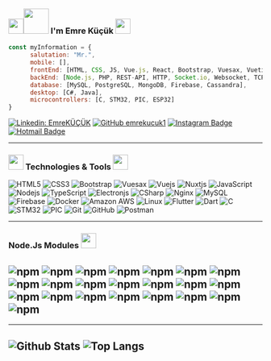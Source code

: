 ### <img src="https://raw.githubusercontent.com/aemmadi/aemmadi/master/wave.gif" width="30px"><img src="https://media.giphy.com/media/MEFVcuRIoVETUMYZEe/giphy.gif" width="50px"> I'm Emre Küçük <img src="https://media.giphy.com/media/l46CxDIh6HDiH9ndm/giphy.gif" width="30px">

```javascript
const myInformation = {
      salutation: "Mr.",
      mobile: [],
      frontEnd: [HTML, CSS, JS, Vue.js, React, Bootstrap, Vuesax, Vuetify],
      backEnd: [Node.js, PHP, REST-API, HTTP, Socket.io, Websocket, TCP/IP, MQTT Broker, RabbitMQ, Redis, NGINX],
      database: [MySQL, PostgreSQL, MongoDB, Firebase, Cassandra],
      desktop: [C#, Java],
      microcontrollers: [C, STM32, PIC, ESP32]
}
```

[![Linkedin: EmreKÜÇÜK](https://img.shields.io/badge/-EmreKÜÇÜK-blue?style=flat-square&logo=Linkedin&logoColor=white&link=https://www.linkedin.com/in/emre-k%C3%BC%C3%A7%C3%BCk/)](https://www.linkedin.com/in/emre-k%C3%BC%C3%A7%C3%BCk/)
[![GitHub emrekucuk1](https://img.shields.io/github/followers/emrekucuk1?label=follow&style=social)](https://github.com/emrekucuk1)
[![Instagram Badge](https://img.shields.io/badge/-EmreKüçük-purple?style=flat-square&logo=instagram&logoColor=white&link=https://instagram.com/xemrekucuk/)](https://instagram.com/xemrekucuk)
[![Hotmail Badge](https://img.shields.io/badge/-emrekck.34@gmail.com-007fff?style=flat-square&logo=Hotmail&logoColor=white&link=mailto:sefaun6654@hotmail.com)](mailto:emrekck.34@gmail.com)

---
### <img src="https://media.giphy.com/media/9dO6eZxWeDWwM/giphy.gif" width="30px"> Technologies & Tools  <img src="https://media.giphy.com/media/WUlplcMpOCEmTGBtBW/giphy.gif" width="30">

![HTML5](https://img.shields.io/badge/-HTML5-ff4040?style=flat-square&logo=html5&logoColor=white)
![CSS3](https://img.shields.io/badge/-CSS3-ff4040?style=flat-square&logo=css3)
![Bootstrap](https://img.shields.io/badge/-Bootstrap-ff4040?style=flat-square&logo=bootstrap)
![Vuesax](https://img.shields.io/badge/-Vuesax-ff4040?style=flat-square&logo=vuesax)
![Vuejs](https://img.shields.io/badge/-Vuejs-ff4040?style=flat-square&logo=Vue.js)
![Nuxtjs](https://img.shields.io/badge/-Nuxtjs-ff4040?style=flat-square&logo=Nuxt.js)
![JavaScript](https://img.shields.io/badge/-JavaScript-black?style=flat-square&logo=javascript)
![Nodejs](https://img.shields.io/badge/-Nodejs-black?style=flat-square&logo=Node.js)
![TypeScript](https://img.shields.io/badge/-TypeScript-black?style=flat-square&logo=typescript)
![Electronjs](https://img.shields.io/badge/-Electronjs-yellow?style=flat-square&logo=elektron.js)
![CSharp](https://img.shields.io/badge/-CSharp-yellow?style=flat-square&logo=CS)
![Nginx](https://img.shields.io/badge/-Nginx-purple?style=flat-square&logo=nginx)
![MySQL](https://img.shields.io/badge/-MySQL-purple?style=flat-square&logo=mysql)
![Firebase](https://img.shields.io/badge/-Firebase-purple?style=flat-square&logo=firebase)
![Docker](https://img.shields.io/badge/-Docker-purple?style=flat-square&logo=docker)
![Amazon AWS](https://img.shields.io/badge/Amazon%20AWS-purple?style=flat-square&logo=amazon-aws)
![Linux](https://img.shields.io/badge/-Linux-purple?style=flat-square&logo=linux)
![Flutter](https://img.shields.io/badge/-Flutter-blue?style=flat-square&logo=flutter)
![Dart](https://img.shields.io/badge/-Dart-blue?style=flat-square&logo=dart)
![C](https://img.shields.io/badge/-C-00599C?style=flat-square&logo=c)
![STM32](https://img.shields.io/badge/-STM32-00599C?style=flat-square&logo=c)
![PIC](https://img.shields.io/badge/-PIC-00599C?style=flat-square&logo=c)
![Git](https://img.shields.io/badge/-Git-green?style=flat-square&logo=git)
![GitHub](https://img.shields.io/badge/-GitHub-green?style=flat-square&logo=github)
![Postman](https://img.shields.io/badge/-Postman-green?style=flat-square&logo=postman)

---
### Node.Js Modules <img src="https://media.giphy.com/media/kdFc8fubgS31b8DsVu/giphy.gif" width="30px">
![npm](https://img.shields.io/npm/v/socket.io?label=socket.io)
![npm](https://img.shields.io/npm/v/socket.io-client?label=socket.io-client)
![npm](https://img.shields.io/npm/v/net?label=net)
![npm](https://img.shields.io/npm/v/jsonwebtoken?label=jsonwebtoken)
![npm](https://img.shields.io/npm/v/bcryptjs?label=bcryptjs)
![npm](https://img.shields.io/npm/v/crypto-js?label=crypto-js)
![npm](https://img.shields.io/npm/v/mqtt?label=mqtt)
![npm](https://img.shields.io/npm/v/express?label=express)
![npm](https://img.shields.io/npm/v/moment?label=moment)
![npm](https://img.shields.io/npm/v/excel4node?label=excel4node)
![npm](https://img.shields.io/npm/v/nodemailer?label=nodemailer)
![npm](https://img.shields.io/npm/v/axios?label=axios)
![npm](https://img.shields.io/npm/v/http?label=http)
![npm](https://img.shields.io/npm/v/joi?label=joi)
![npm](https://img.shields.io/npm/v/mkdirp?label=mkdirp)
![npm](https://img.shields.io/npm/v/mysql?label=mysql)
![npm](https://img.shields.io/npm/v/node-cache?label=node-cache)
![npm](https://img.shields.io/npm/v/node-cron?label=node-cron)
![npm](https://img.shields.io/npm/v/dotenv?label=dotenv)
![npm](https://img.shields.io/npm/v/apexcharts?label=apexcharts)
![npm](https://img.shields.io/npm/v/vuex?label=vuex)
![npm](https://img.shields.io/npm/v/nodemon?label=nodemon)
---

[comment]: <> (### 💪 Some Projects)

[comment]: <> (* [NPM.JS'den Vue.js Projelerine Eklenebilen Control Widget Modulü]&#40;https://www.npmjs.com/package/control-widget&#41;)

[comment]: <> (* [NPM.JS'den Vue.js ve Nuxt.js Projelerine Eklenebilen Digital Bar Gauge Modulü]&#40;https://www.npmjs.com/package/digital-bar-gauge&#41;)

[comment]: <> (* [IoT Cloud Sistemi]&#40;https://untel-cloud.com&#41;)

[comment]: <> (* [Web Tasarımı]&#40;http://www.alvemsis.com/&#41;)

---
![Github Stats](https://github-readme-stats.vercel.app/api?username=emrekucuk1&count_private=true&show_icons=true&include_all_commits=true)
![Top Langs](https://github-readme-stats.vercel.app/api/top-langs/?username=emrekucuk1&hide=TeX&layout=compact)
---
